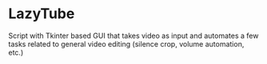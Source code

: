 # LazyTube
Script with Tkinter based GUI that takes video as input and automates a few tasks related to general video editing (silence crop, volume automation, etc.)

